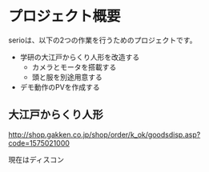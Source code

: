# プロジェクト概要 #
serioは、以下の2つの作業を行うためのプロジェクトです。

  * 学研の大江戸からくり人形を改造する
    * カメラとモータを搭載する
    * 頭と服を別途用意する
  * デモ動作のPVを作成する

## 大江戸からくり人形 ##
http://shop.gakken.co.jp/shop/order/k_ok/goodsdisp.asp?code=1575021000

現在はディスコン